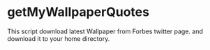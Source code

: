 # getMyWallpaperQuotes
This script download latest Wallpaper from Forbes twitter page. and download it to your home directory.
